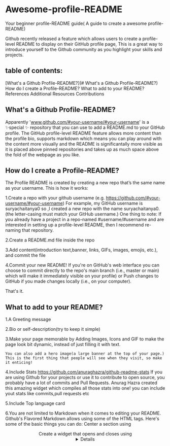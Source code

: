# Awesome-profile-README
Your beginner profile-README guide( A guide to create a awesome profile-README)

Github recently released a feature which allows users to create a profile-level README to display on their GitHub profile page,
This is a great way to introduce yourself to the Github community as you highlight your skills and projects.

## table of contents:

[What's a Github Profile-README?](# What's a Github Profile-README?)
How do I create a Profile-README?
What to add to your README?
References
Additional Resources
Contributions

## What's a Github Profile-README?

Apparently 'www.github.com/#your-username/#your-username' is a ✨special ✨ repository that you can use to add a README.md to your GitHub profile.
The GitHub profile-level README feature allows more content than the profile bio, supports markdown which means you can play around with 
the content more visually and the README is significantally more visible as it is placed above pinned repositories
and takes up as much space above the fold of the webpage as you like.

## How do I create a Profile-README?

The Profile README is created by creating a new repo that’s the same name as your username.
This is how it works:

1.Create a repo with your github username (e.g. https://github.com/#your-username/#your-username)
 For example, my GitHub username is suryachaitanya0 so ,I created a new repo with the name suryachaitanya0.(the letter-casing must match your GitHub username.)
One thing to note: If you already have a project in a repo-named #username/#username and are interested in setting up a profile-level README, then I recommend re-naming 
 that repository.

2.Create a README.md file inside the repo

3.Add content(introduction text,banner, links, GIFs, images, emojis, etc.), and commit the file

4.Commit your new README!
If you're on GitHub's web interface you can choose to commit directly to the repo's main branch (i.e., master or main) which will make it immediately 
visible on your profile) or Push changes to GitHub if you made changes locally (i.e., on your computer).

That's it.

## What to add to your README?

1.A Greeting message

2.Bio or self-description(try to keep it simple)

3.Make your page memorable by Adding Images, Icons and GIF to make the page look bit dynamic, instead of just filling it with text.
 
	You can also add a hero image(a large banner at the top of your page.)
	This is the first thing that people will see when they visit, so make it enticing!

4.Include Stats
	https://github.com/anuraghazra/github-readme-stats
	If you are using Github for your projects or use it to contribute to open source, you probably have a lot of commits and Pull Requests.
	Anurag Hazra created this amazing widget which compiles all those stats into one!
	you can include yout stats like commits,pull requests etc

5.Include Top language card

6.You are not limited to Markdown when it comes to editing your README. Github's Flavored Markdown allows using some of the HTML tags.
Here's some of the basic things you can do:
	Center a section using <center>
	Create a widget that opens and closes using <details>

5.Want to link to external sites? Add some icons which redirect to your social networks or projects.
I recommend using the free and open source RemixIcon library and just changed the color to suit the color scheme.
One thing to note: Make sure your images are of great quality. We wouldn't want images to show up pixelated.
If you are using vector images, upload them using SVG instead of JPG or PNG.

7.Profile visitors counter
 add visitor count to ur Profile-README
https://visitor-badge.glitch.me/

9.Highlighting, what all I am working on right now etc

6.automate your GitHub profile README
	display latest blogs posts dynamically (Github Action)
	Go automate your GitHub profile README https://victoria.dev/blog/go-automate-your-github-profile-readme/
	Create a dynamic Markdown file with Go and GitHub Actions

## Tired of editing Github Profile-README?

This tool provides an easy way to create github profile readme with latest addons like visitors count, github stats etc.
https://github.com/rahuldkjain/github-profile-readme-generator

## References:

https://github.com/coderjojo/creative-profile-readme
https://github.com/kautukkundan/Awesome-Profile-README-templates

## Additional Resources:

https://mytrashcode.com/github-profile-readme-examples
https://dev.to/jayehernandez/3-ways-to-spice-up-your-github-profile-readme-1276
https://dev.to/m0nica/how-to-create-a-github-profile-readme-1paj

## Contributions
To contibute visit [Contibutions.md](https://github.com/suryachaitanya0/Awesome-profile-README/Contributions.md)
Contributions are welcomed! <3

Found this project useful ❤️
Support by clicking the ⭐ button on the upper right of this page.
